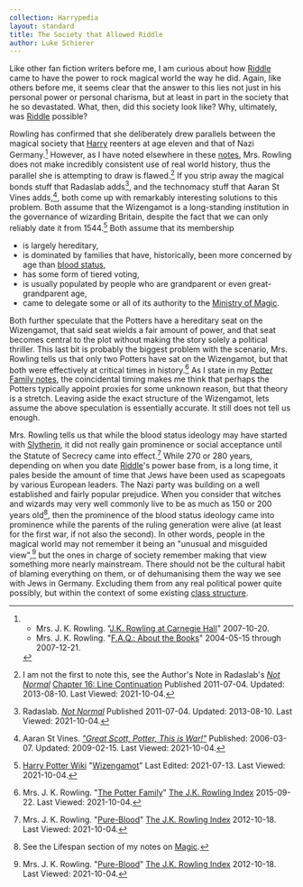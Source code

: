 ```yaml
---
collection: Harrypedia
layout: standard
title: The Society that Allowed Riddle
author: Luke Schierer
---
```


Like other fan fiction writers before me, I am curious about how [Riddle] came to
have the power to rock magical world the way he did. Again, like others before
me, it seems clear that the answer to this lies not just in his personal power
or personal charisma, but at least in part in the society that he so devastated.
What, then, did this society look like? Why, ultimately, was [Riddle] possible?

Rowling has confirmed that she deliberately drew parallels between the magical
society that [Harry] reenters at age eleven and that of Nazi
Germany.[^211004-1] However, as I have noted elsewhere in these
[notes], Mrs. Rowling does not make incredibly
consistent use of real world history, thus the parallel she is attempting to
draw is flawed.[^211004-2] If you strip away the magical bonds stuff that
Radaslab adds[^211004-3], and the technomacy stuff that Aaran St Vines
adds,[^211004-4], both come up with remarkably interesting solutions to this
problem. Both assume that the Wizengamot is a long-standing institution in the
governance of wizarding Britain, despite the fact that we can only reliably date
it from 1544.[^211004-5] Both assume that its membership

- is largely hereditary,
- is dominated by families that have, historically, been more concerned
  by age than [blood status],
- has some form of tiered voting,
- is usually populated by people who are grandparent or even great-grandparent
  age,
- came to delegate some or all of its authority to the [Ministry of
  Magic].

Both further speculate that the Potters have a hereditary seat on the
Wizengamot, that said seat wields a fair amount of power, and that seat becomes
central to the plot without making the story solely a political thriller. This
last bit is probably the biggest problem with the scenario, Mrs. Rowling tells us
that only two Potters have sat on the Wizengamot, but that both were effectively
at critical times in history.[^211004-6] As I state in my [Potter
Family notes], the coincidental timing
makes me think that perhaps the Potters typically appoint proxies for some
unknown reason, but that theory is a stretch. Leaving aside the exact
structure of the Wizengamot, lets assume the above speculation is essentially
accurate. It still does not tell us enough.

Mrs. Rowling tells us that while the blood status ideology may have started with
[Slytherin][Salazar], it did not really gain prominence or social
acceptance until the Statute of Secrecy came into effect.[^211004-7] While 270
or 280 years, depending on when you date [Riddle]'s power base from, is a long
time, it pales beside the amount of time that Jews have been used as scapegoats
by various European leaders. The Nazi party was building on a well established
and fairly popular prejudice. When you consider that witches and wizards may
very well commonly live to be as much as 150 or 200 years old[^211004-8], then
the prominence of the blood status ideology came into prominence while the
parents of the ruling generation were alive (at least for the first war, if not
also the second). In other words, people in the magical world may not remember
it being an "unusual and misguided view",[^211004-9] but the ones in charge of
society remember making that view something more nearly mainstream. There
should not be the cultural habit of blaming everything on them, or of
dehumanising them the way we see with Jews in Germany. Excluding them from any
real political power quite possibly, but within the context of some existing
[class structure].

[Riddle]: </Harrypedia/people/Riddle/Tom Marvolo/>
[Magic]: /Harrypedia/magic/
[Ministry of Magic]: /Harrypedia/culture/Government/
[Harry]: </Harrypedia/people/Potter/Harry James/>
[notes]: /Harrypedia/
[Potter Family notes]: /Harrypedia/people/Potter/
[Salazar]: /Harrypedia/people/Slytherin/Salazar/
[class structure]: ../Class_and_Blood/
[blood status]: ../Class_and_Blood/

[^211004-9]:
    Mrs. J. K. Rowling.
    "[Pure-Blood](https://www.rowlingindex.org/work/pmpbl/)"
    [The J.K. Rowling Index](https://www.rowlingindex.org/)
    2012-10-18. Last Viewed: 2021-10-04.

[^211004-8]: See the Lifespan section of my notes on [Magic].

[^211004-1]:
    - Mrs. J. K. Rowling.
      "[J.K. Rowling at Carnegie
      Hall](http://www.the-leaky-cauldron.org/2007/10/20/j-k-rowling-at-carnegie-hall-reveals-dumbledore-is-gay-neville-marries-hannah-abbott-and-scores-more/)"
      2007-10-20.
    - Mrs. J. K. Rowling.
      "[F.A.Q.: About the Books](https://www.rowlingindex.org/work/faq1web/)"
      2004-05-15 through 2007-12-21.

[^211004-2]:
    I am not the first to note this, see the Author's Note in
    Radaslab's _[Not Normal][RNN1]_ [Chapter 16: Line Continuation][RNN1_16]
    Published 2011-07-04. Updated: 2013-08-10. Last Viewed: 2021-10-04.

[RNN1]: https://www.fanfiction.net/s/7144149
[RNN2]: https://www.fanfiction.net/s/7144149
[RNN1_16]: https://www.fanfiction.net/s/7144149/16/Not-Normal

[^211004-3]:
    Radaslab.
    _[Not Normal][RNN2]_
    Published 2011-07-04. Updated: 2013-08-10. Last Viewed: 2021-10-04.

[^211004-4]:
    Aaran St Vines.
    _["Great Scott, Potter, This is
    War!"](https://aaran-st-vines.nsns.fanficauthors.net/Great_Scott_Potter_This_is_War/)_
    Published: 2006-03-07. Updated: 2009-02-15. Last Viewed: 2021-10-04.

[^211004-5]:
    [Harry Potter Wiki](https://harrypotter.fandom.com/wiki)
    "[Wizengamot](https://harrypotter.fandom.com/wiki/Wizengamot)"
    Last Edited: 2021-07-13. Last Viewed: 2021-10-04.

[^211004-6]:
    Mrs. J. K. Rowling.
    "[The Potter Family](https://www.rowlingindex.org/work/pmpfam/)"
    [The J.K. Rowling Index](https://www.rowlingindex.org/)
    2015-09-22. Last Viewed: 2021-10-04.

[^211004-7]:
    Mrs. J. K. Rowling.
    "[Pure-Blood](https://www.rowlingindex.org/work/pmpbl/)"
    [The J.K. Rowling Index](https://www.rowlingindex.org/)
    2012-10-18. Last Viewed: 2021-10-04.
